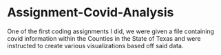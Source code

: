 # Assignment-Covid-Analysis
One of the first coding assignments I did, we were given a file containing covid information within the Counties in the State of Texas and were instructed to create various visualizations based off said data.
